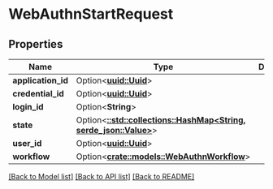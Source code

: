# WebAuthnStartRequest

## Properties

Name | Type | Description | Notes
------------ | ------------- | ------------- | -------------
**application_id** | Option<[**uuid::Uuid**](uuid::Uuid.md)> |  | [optional]
**credential_id** | Option<[**uuid::Uuid**](uuid::Uuid.md)> |  | [optional]
**login_id** | Option<**String**> |  | [optional]
**state** | Option<[**::std::collections::HashMap<String, serde_json::Value>**](serde_json::Value.md)> |  | [optional]
**user_id** | Option<[**uuid::Uuid**](uuid::Uuid.md)> |  | [optional]
**workflow** | Option<[**crate::models::WebAuthnWorkflow**](WebAuthnWorkflow.md)> |  | [optional]

[[Back to Model list]](../README.md#documentation-for-models) [[Back to API list]](../README.md#documentation-for-api-endpoints) [[Back to README]](../README.md)



